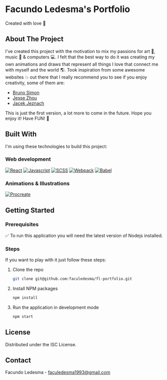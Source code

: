 # Facundo Ledesma's Portfolio

Created with love :star2:

## About The Project

I've created this project with the motivation to mix my passions for art :art:, music :guitar: & computers :computer:. I felt that the best way to do it was creating my own animations and draws that represent all things I love that connect me with myself and the world :earth_americas:.
Took inspiration from some awesome websites :boom: out there that I really recommend you to see if you enjoy creativity, some of them are:

- [Bruno Simon][bruno-simon-url]
- [Jesse Zhou][jesse-zhou-url]
- [Jacek Jeznach][jacek-jeznach-url]

This is just the first version, a lot more to come in the future.
Hope you enjoy it! Have FUN! :beers:

## Built With

I'm using these technologies to build this project:

### Web development

[![React][react.js]][react-url]
[![Javascript][javascript.js]][javascript-url]
[![SCSS][scss.js]][scss-url]
[![Webpack][webpack.js]][webpack-url]
[![Babel][babel.js]][babel-url]

### Animations & Illustrations

[![Procreate][procreate]][procreate-url]

## Getting Started

### Prerequisites

:white_check_mark: To run this application you will need the latest version of Nodejs installed.

### Steps

If you want to play with it just follow these steps:

1. Clone the repo
   ```sh
   git clone git@github.com:faculedesma/fl-portfolio.git
   ```
2. Install NPM packages
   ```sh
   npm install
   ```
3. Run the application in development mode
   ```sh
   npm start
   ```

## License

Distributed under the ISC License.

## Contact

Facundo Ledesma - faculedesma1993@gmail.com

[react.js]: https://img.shields.io/badge/React-20232A?style=for-the-badge&logo=react&logoColor=61DAFB
[react-url]: https://reactjs.org/
[javascript.js]: https://img.shields.io/badge/Javascript-20232A?style=for-the-badge&logo=javascript
[javascript-url]: https://developer.mozilla.org/es/docs/Web/JavaScript
[scss.js]: https://img.shields.io/badge/Sass-20232A?style=for-the-badge&logo=sass
[scss-url]: https://sass-lang.com/
[webpack.js]: https://img.shields.io/badge/Webpack-20232A?style=for-the-badge&logo=webpack
[webpack-url]: https://webpack.js.org/
[babel.js]: https://img.shields.io/badge/Babel-20232A?style=for-the-badge&logo=babel&logoColor=61DAFB
[babel-url]: https://babeljs.io/
[procreate]: https://img.shields.io/badge/Procreate-20232A?style=for-the-badge&logo=procreate&logoColor=61DAFB
[procreate-url]: https://procreate.art/
[lottie.js]: https://img.shields.io/badge/Lottie-20232A?style=for-the-badge&logo=lottie&logoColor=61DAFB
[lottie-url]: https://lottiefiles.com/
[bruno-simon-url]: https://bruno-simon.com/
[jacek-jeznach-url]: https://jacekjeznach.com/
[jesse-zhou-url]: https://jesse-zhou.com/
